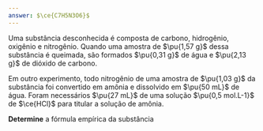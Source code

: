 ```yaml
---
answer: $\ce{C7H5N3O6}$
---
```


Uma substância desconhecida é composta de carbono, hidrogênio, oxigênio e nitrogênio. Quando uma amostra de $\pu{1,57 g}$ dessa substância é queimada, são formados $\pu{0,31 g}$ de água e $\pu{2,13 g}$ de dióxido de carbono. 

Em outro experimento, todo nitrogênio de uma amostra de $\pu{1,03 g}$ da substância foi convertido em amônia e dissolvido em $\pu{50 mL}$ de água. Foram necessários $\pu{27 mL}$ de uma solução $\pu{0,5 mol.L-1}$ de $\ce{HCl}$ para titular a solução de amônia.

**Determine** a fórmula empírica da substância
